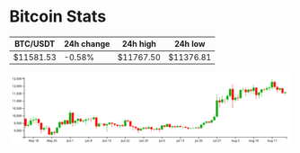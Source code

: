 # Bitcoin Stats

BTC/USDT|24h change|24h high|24h low|
|---|---|---|---|
|$11581.53|-0.58%|$11767.50|$11376.81|

<img src="./chart.svg">
